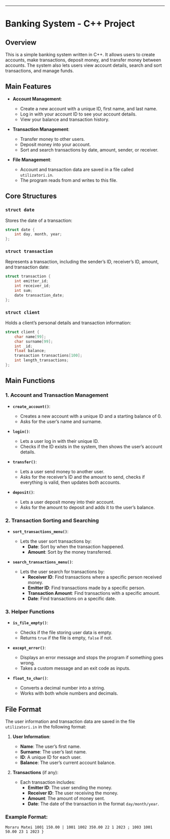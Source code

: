 ---

# Banking System - C++ Project

## Overview

This is a simple banking system written in C++. It allows users to create accounts, make transactions, deposit money, and transfer money between accounts. The system also lets users view account details, search and sort transactions, and manage funds.

## Main Features

- **Account Management**:
  - Create a new account with a unique ID, first name, and last name.
  - Log in with your account ID to see your account details.
  - View your balance and transaction history.

- **Transaction Management**:
  - Transfer money to other users.
  - Deposit money into your account.
  - Sort and search transactions by date, amount, sender, or receiver.

- **File Management**:
  - Account and transaction data are saved in a file called `utilizatori.in`.
  - The program reads from and writes to this file.

## Core Structures

### `struct date`
Stores the date of a transaction:
```cpp
struct date {
    int day, month, year;
};
```

### `struct transaction`
Represents a transaction, including the sender’s ID, receiver’s ID, amount, and transaction date:
```cpp
struct transaction {
    int emitter_id;
    int receiver_id;
    int sum;
    date transaction_date;
};
```

### `struct client`
Holds a client’s personal details and transaction information:
```cpp
struct client {
    char name[99];
    char surname[99];
    int _id;
    float balance;
    transaction transactions[100];
    int length_transactions;
};
```

## Main Functions

### 1. **Account and Transaction Management**

- **`create_account()`**:
    - Creates a new account with a unique ID and a starting balance of 0.
    - Asks for the user’s name and surname.

- **`login()`**:
    - Lets a user log in with their unique ID.
    - Checks if the ID exists in the system, then shows the user’s account details.

- **`transfer()`**:
    - Lets a user send money to another user.
    - Asks for the receiver’s ID and the amount to send, checks if everything is valid, then updates both accounts.

- **`deposit()`**:
    - Lets a user deposit money into their account.
    - Asks for the amount to deposit and adds it to the user’s balance.

### 2. **Transaction Sorting and Searching**

- **`sort_transactions_menu()`**:
    - Lets the user sort transactions by:
      - **Date**: Sort by when the transaction happened.
      - **Amount**: Sort by the money transferred.

- **`search_transactions_menu()`**:
    - Lets the user search for transactions by:
      - **Receiver ID**: Find transactions where a specific person received money.
      - **Emitter ID**: Find transactions made by a specific person.
      - **Transaction Amount**: Find transactions with a specific amount.
      - **Date**: Find transactions on a specific date.

### 3. **Helper Functions**

- **`is_file_empty()`**:
    - Checks if the file storing user data is empty.
    - Returns `true` if the file is empty, `false` if not.

- **`except_error()`**:
    - Displays an error message and stops the program if something goes wrong.
    - Takes a custom message and an exit code as inputs.

- **`float_to_char()`**:
    - Converts a decimal number into a string.
    - Works with both whole numbers and decimals.

## File Format

The user information and transaction data are saved in the file `utilizatori.in` in the following format:

1. **User Information**:
    - **Name**: The user’s first name.
    - **Surname**: The user’s last name.
    - **ID**: A unique ID for each user.
    - **Balance**: The user’s current account balance.

2. **Transactions** (if any):
    - Each transaction includes:
        - **Emitter ID**: The user sending the money.
        - **Receiver ID**: The user receiving the money.
        - **Amount**: The amount of money sent.
        - **Date**: The date of the transaction in the format `day/month/year`.

### Example Format:
```
Moraru Matei 1001 150.00 | 1001 1002 350.00 22 1 2023 ; 1003 1001 50.00 23 1 2023 }
```
